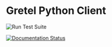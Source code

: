 # Gretel Python Client

![Run Test Suite](https://github.com/gretelai/gretel-python-client/workflows/Run%20Test%20Suite/badge.svg)

[![Documentation Status](https://readthedocs.org/projects/gretel-client/badge/?version=latest)](https://gretel-client.readthedocs.io/en/stable/?badge=stable)

